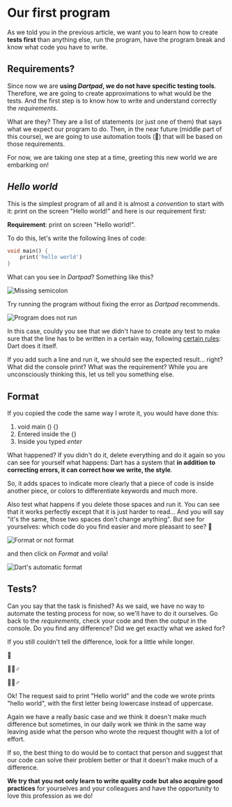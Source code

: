 # Our first program

As we told you in the previous article, we want you to learn how to create __tests first__ than anything else, run the program, have the program break and know what code you have to write.

## Requirements?

Since now we are __using _Dartpad_, we do not have specific testing tools__. Therefore, we are going to create approximations to what would be the tests. And the first step is to know how to write and understand correctly the _requirements_.

What are they? They are a list of statements (or just one of them) that says what we expect our program to do. Then, in the near future (middle part of this course), we are going to use automation tools (🤤) that will be based on those requirements.

For now, we are taking one step at a time, greeting this new world we are embarking on!

## _Hello world_

This is the simplest program of all and it is almost a _convention_ to start with it: print on the screen "Hello world!" and here is our requirement first:

__Requirement__: print on screen "Hello world!".

To do this, let's write the following lines of code:

```dart
void main() {
    print('hello world')
}
```

What can you see in _Dartpad_? Something like this?

![Missing semicolon](https://raw.githubusercontent.com/themonkslab/courses/main/dart/2.Dart_b%C3%A1sico/3.1_falta_punto_y_coma.png)

Try running the program without fixing the error as _Dartpad_ recommends.

![Program does not run](https://raw.githubusercontent.com/themonkslab/courses/main/dart/2.Dart_b%C3%A1sico/3.2_programa_no_corre_falta_punto_y_coma.png)

In this case, couldy you see that we didn't have to create any test to make sure that the line has to be written in a certain way, following [certain rules](https://dart.dev/guides/language/language-tour): Dart does it itself.

If you add such a line and run it, we should see the expected result... right? What did the console print? What was the requirement? While you are unconsciously thinking this, let us tell you something else.

## Format

If you copied the code the same way I wrote it, you would have done this:

1. void main () {}
2. Entered inside the {}
3. Inside you typed _enter_

What happened? If you didn't do it, delete everything and do it again so you can see for yourself what happens: Dart has a system that __in addition to correcting errors, it can correct how we write, the style__.

So, it adds spaces to indicate more clearly that a piece of code is inside another piece, or colors to differentiate keywords and much more.

Also test what happens if you delete those spaces and run it. You can see that it works perfectly except that it is just harder to read... And you will say "it's the same, those two spaces don't change anything". But see for yourselves: which code do you find easier and more pleasant to see? 🤨

![Format or not format](https://raw.githubusercontent.com/themonkslab/courses/main/dart/2.Dart_b%C3%A1sico/3.4_no_formateado_vs_formateado.png)

and then click on _Format_ and voila!

![Dart's automatic format](https://raw.githubusercontent.com/themonkslab/courses/main/dart/2.Dart_b%C3%A1sico/3.3_formato.png)

## Tests?

Can you say that the task is finished? As we said, we have no way to automate the testing process for now, so we'll have to do it ourselves.  Go back to the _requirements_, check your code and then the _output_ in the console. Do you find any difference? Did we get exactly what we asked for?

If you still couldn't tell the difference, look for a little while longer.

🤔

🤷🏻♂️

🤦🏻♂️

Ok! The request said to print "Hello world" and the code we wrote prints "hello world", with the first letter being lowercase instead of uppercase.

Again we have a really basic case and we think it doesn't make much difference but sometimes, in our daily work we think in the same way leaving aside what the person who wrote the request thought with a lot of effort.

If so, the best thing to do would be to contact that person and suggest that our code can solve their problem better or that it doesn't make much of a difference.

__We try that you not only learn to write quality code but also acquire good practices__ for yourselves and your colleagues and have the opportunity to love this profession as we do!
